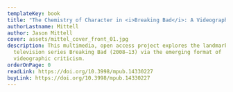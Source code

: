 ```yaml
---
templateKey: book
title: "The Chemistry of Character in <i>Breaking Bad</i>: A Videographic Book"
authorLastname: Mittell
author: Jason Mittell
cover: assets/mittel_cover_front_01.jpg
description: This multimedia, open access project explores the landmark American
  television series Breaking Bad (2008–13) via the emerging format of
  videographic criticism.
orderOnPage: 0
readLink: https://doi.org/10.3998/mpub.14330227
buyLink: https://doi.org/10.3998/mpub.14330227
---
```

